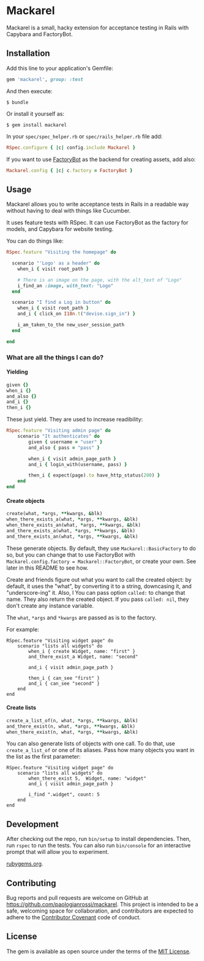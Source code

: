 # Mackarel

Mackarel is a small, hacky extension for acceptance testing in Rails with Capybara and FactoryBot.

## Installation

Add this line to your application's Gemfile:

```ruby
gem 'mackarel', group: :test
```

And then execute:

    $ bundle

Or install it yourself as:

    $ gem install mackarel

In your `spec/spec_helper.rb` or `spec/rails_helper.rb` file add:

```ruby
RSpec.configure { |c| config.include Mackarel }
```

If you want to use [FactoryBot](https://github.com/thoughtbot/factory_bot) as the backend for creating assets, add also:

```ruby
Mackarel.config { |c| c.factory = FactoryBot }
```

## Usage

Mackarel allows you to write acceptance tests in Rails in a readable way without having to deal with things like Cucumber.

It uses feature tests with RSpec. It can use FactoryBot as the factory for models, and Capybara for website testing.

You can do things like:

```ruby
RSpec.feature "Visiting the homepage" do

  scenario "'Logo' as a header" do
    when_i { visit root_path }

    # There is an image on the page, with the alt_text of "Logo"
    i_find_an :image, with_text: "Logo"
  end

  scenario "I find a Log in button" do
    when_i { visit root_path }
    and_i { click_on I18n.t("devise.sign_in") }

    i_am_taken_to_the new_user_session_path
  end

end
```

### What are all the things I can do?

#### Yielding

```ruby
given {}
when_i {}
and_also {}
and_i {}
then_i {}
```

These just yield. They are used to increase readibility:

```ruby
RSpec.feature "Visiting admin page" do
    scenario "It authenticates" do
        given { username = "user" }
        and_also { pass = "pass" }

        when_i { visit admin_page_path }
        and_i { login_with(username, pass) }

        then_i { expect(page).to have_http_status(200) }
    end
end
```

#### Create objects

```ruby
create(what, *args, **kwargs, &blk)
when_there_exists_a(what, *args, **kwargs, &blk)
when_there_exists_an(what, *args, **kwargs, &blk)
and_there_exists_a(what, *args, **kwargs, &blk)
and_there_exists_an(what, *args, **kwargs, &blk)
```

These generate objects. By default, they use `Mackarel::BasicFactory`
to do so, but you can change that to use FactoryBot with
`Mackarel.config.factory = Mackarel::FactoryBot`, or create your own. See later in this README to see how.


Create and friends figure out what you want to call the created
object: by default, it uses the "what", by converting it to a string,
downcasing it, and "underscore-ing" it. Also, l You can pass option
`called:` to change that name. They also return the created object. If
you pass `called: nil`, they don't create any instance variable.

The `what`, `*args` and `*kwargs` are passed as is to the factory.

For example:
```
RSpec.feature "Visiting widget page" do
    scenario "lists all widgets" do
        when_i { create Widget, name: "first" }
        and_there_exist_a Widget, name: "second"

        and_i { visit admin_page_path }

        then_i { can_see "first" }
        and_i { can_see "second" }
    end
end
```

#### Create lists
```ruby
create_a_list_of(n, what, *args, **kwargs, &blk)
and_there_exist(n, what, *args, **kwargs, &blk)
when_there_exist(n, what, *args, **kwargs, &blk)
```

You can also generate lists of objects with one call. To do that, use `create_a_list_of` or one of its aliases. Pass how many objects you want in the list as the first parameter:

```
RSpec.feature "Visiting widget page" do
    scenario "lists all widgets" do
        when_there_exist 5,  Widget, name: "widget"
        and_i { visit admin_page_path }

        i_find ".widget", count: 5
    end
end
```


## Development

After checking out the repo, run `bin/setup` to install dependencies. Then, run `rspec` to run the tests. You can also run `bin/console` for an interactive prompt that will allow you to experiment.

[rubygems.org](https://rubygems.org).

## Contributing

Bug reports and pull requests are welcome on GitHub at https://github.com/paologianrossi/mackarel. This project is intended to be a safe, welcoming space for collaboration, and contributors are expected to adhere to the [Contributor Covenant](http://contributor-covenant.org) code of conduct.


## License

The gem is available as open source under the terms of the [MIT License](http://opensource.org/licenses/MIT).
